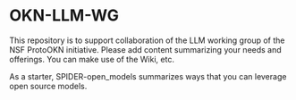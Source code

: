 # OKN-LLM-WG

This repository is to support collaboration of the LLM working group of the NSF ProtoOKN initiative. Please add content summarizing your needs and offerings. You can make use of the Wiki, etc.

As a starter, SPIDER-open_models summarizes ways that you can leverage open source models.
